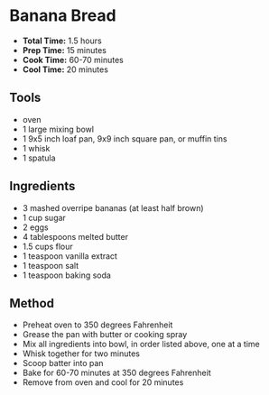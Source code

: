 # Banana Bread

* **Total Time:** 1.5 hours
* **Prep Time:** 15 minutes
* **Cook Time:** 60-70 minutes
* **Cool Time:** 20 minutes

## Tools

* oven
* 1 large mixing bowl
* 1 9x5 inch loaf pan, 9x9 inch square pan, or muffin tins
* 1 whisk
* 1 spatula

## Ingredients

* 3 mashed overripe bananas (at least half brown)
* 1 cup sugar
* 2 eggs
* 4 tablespoons melted butter
* 1.5 cups flour
* 1 teaspoon vanilla extract
* 1 teaspoon salt
* 1 teaspoon baking soda

## Method

* Preheat oven to 350 degrees Fahrenheit
* Grease the pan with butter or cooking spray
* Mix all ingredients into bowl, in order listed above, one at a time
* Whisk together for two minutes
* Scoop batter into pan
* Bake for 60-70 minutes at 350 degrees Fahrenheit
* Remove from oven and cool for 20 minutes
